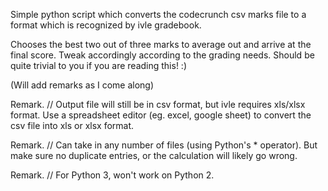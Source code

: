 Simple python script which converts the codecrunch csv marks file to a format which is recognized by ivle gradebook. 

Chooses the best two out of three marks to average out and arrive at the final score. Tweak accordingly according to the grading needs. Should be quite trivial to you if you are reading this! :)  

(Will add remarks as I come along) 

Remark. //
Output file will still be in csv format, but ivle requires xls/xlsx format. Use a spreadsheet editor (eg. excel, google sheet) to convert the csv file into xls or xlsx format.

Remark. // 
Can take in any number of files (using Python's * operator). But make sure no duplicate entries, or the calculation will likely go wrong. 

Remark. //
For Python 3, won't work on Python 2. 
